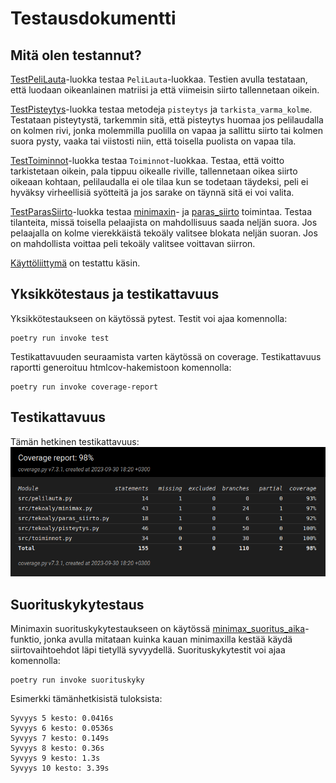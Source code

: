 # Testausdokumentti

## Mitä olen testannut?
[TestPeliLauta](/src/tests/pelilauta_test.py)-luokka testaa `PeliLauta`-luokkaa. Testien avulla testataan, että luodaan oikeanlainen matriisi ja että viimeisin siirto tallennetaan oikein.

[TestPisteytys](/src/tests/pisteytys_test.py)-luokka testaa metodeja `pisteytys` ja `tarkista_varma_kolme`. Testataan pisteytystä, tarkemmin sitä, että pisteytys huomaa jos pelilaudalla on kolmen rivi, jonka molemmilla puolilla on vapaa ja sallittu siirto tai kolmen suora pysty, vaaka tai viistosti niin, että toisella puolista on vapaa tila.

[TestToiminnot](/src/tests/toiminnot_test.py)-luokka testaa `Toiminnot`-luokkaa. Testaa, että voitto tarkistetaan oikein, pala tippuu oikealle riville, tallennetaan oikea siirto oikeaan kohtaan, pelilaudalla ei ole tilaa kun se todetaan täydeksi, peli ei hyväksy virheellisiä syötteitä ja jos sarake on täynnä sitä ei voi valita.

[TestParasSiirto](/src/tests/paras_siirto_test.py)-luokka testaa [minimaxin](/src/tekoaly/minimax.py)- ja [paras_siirto](/src/tekoaly/paras_siirto.py) toimintaa. Testaa tilanteita, missä toisella pelaajista on mahdollisuus saada neljän suora. Jos pelaajalla on kolme vierekkäistä tekoäly valitsee blokata neljän suoran. Jos on mahdollista voittaa peli tekoäly valitsee voittavan siirron.

[Käyttöliittymä](/src/kayttoliittyma.py) on testattu käsin.

## Yksikkötestaus ja testikattavuus
Yksikkötestaukseen on käytössä pytest. Testit voi ajaa komennolla:
```
poetry run invoke test
```
Testikattavuuden seuraamista varten käytössä on coverage. Testikattavuus raportti generoituu htmlcov-hakemistoon komennolla:
```
poetry run invoke coverage-report
```

## Testikattavuus
Tämän hetkinen testikattavuus:
![testikattavuus](kuvat/coverage_report_30.9.png)

## Suorituskykytestaus
Minimaxin suorituskykytestaukseen on käytössä [minimax_suoritus_aika](/src/suorituskykytestit.py)-funktio, jonka avulla mitataan kuinka kauan minimaxilla kestää käydä siirtovaihtoehdot läpi tietyllä syvyydellä.
Suorituskykytestit voi ajaa komennolla:
```
poetry run invoke suorituskyky
```
Esimerkki tämänhetkisistä tuloksista:
```
Syvyys 5 kesto: 0.0416s
Syvyys 6 kesto: 0.0536s
Syvyys 7 kesto: 0.149s
Syvyys 8 kesto: 0.36s
Syvyys 9 kesto: 1.3s
Syvyys 10 kesto: 3.39s
```
